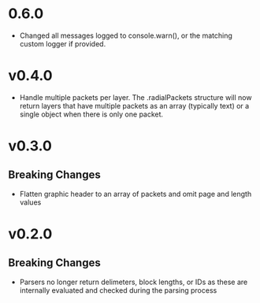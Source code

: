 # 0.6.0
- Changed all messages logged to console.warn(), or the matching custom logger if provided.

# v0.4.0
- Handle multiple packets per layer. The .radialPackets structure will now return layers that have multiple packets as an array (typically text) or a single object when there is only one packet.
# v0.3.0
## Breaking Changes
- Flatten graphic header to an array of packets and omit page and length values

# v0.2.0
## Breaking Changes
- Parsers no longer return delimeters, block lengths, or IDs as these are internally evaluated and checked during the parsing process